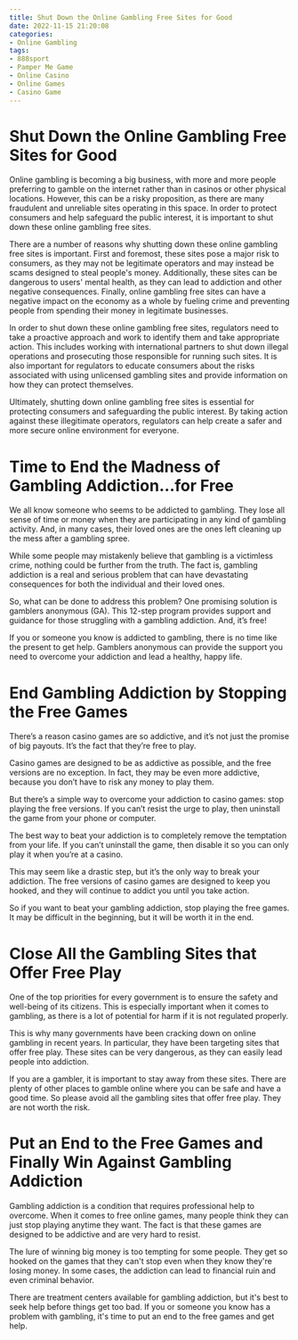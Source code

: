 ```yaml
---
title: Shut Down the Online Gambling Free Sites for Good
date: 2022-11-15 21:20:08
categories:
- Online Gambling
tags:
- 888sport
- Pamper Me Game
- Online Casino
- Online Games
- Casino Game
---
```



#  Shut Down the Online Gambling Free Sites for Good

Online gambling is becoming a big business, with more and more people preferring to gamble on the internet rather than in casinos or other physical locations. However, this can be a risky proposition, as there are many fraudulent and unreliable sites operating in this space. In order to protect consumers and help safeguard the public interest, it is important to shut down these online gambling free sites.

There are a number of reasons why shutting down these online gambling free sites is important. First and foremost, these sites pose a major risk to consumers, as they may not be legitimate operators and may instead be scams designed to steal people's money. Additionally, these sites can be dangerous to users' mental health, as they can lead to addiction and other negative consequences. Finally, online gambling free sites can have a negative impact on the economy as a whole by fueling crime and preventing people from spending their money in legitimate businesses.

In order to shut down these online gambling free sites, regulators need to take a proactive approach and work to identify them and take appropriate action. This includes working with international partners to shut down illegal operations and prosecuting those responsible for running such sites. It is also important for regulators to educate consumers about the risks associated with using unlicensed gambling sites and provide information on how they can protect themselves.

Ultimately, shutting down online gambling free sites is essential for protecting consumers and safeguarding the public interest. By taking action against these illegitimate operators, regulators can help create a safer and more secure online environment for everyone.

#  Time to End the Madness of Gambling Addiction…for Free

We all know someone who seems to be addicted to gambling. They lose all sense of time or money when they are participating in any kind of gambling activity. And, in many cases, their loved ones are the ones left cleaning up the mess after a gambling spree.

While some people may mistakenly believe that gambling is a victimless crime, nothing could be further from the truth. The fact is, gambling addiction is a real and serious problem that can have devastating consequences for both the individual and their loved ones.

So, what can be done to address this problem? One promising solution is gamblers anonymous (GA). This 12-step program provides support and guidance for those struggling with a gambling addiction. And, it’s free!

If you or someone you know is addicted to gambling, there is no time like the present to get help. Gamblers anonymous can provide the support you need to overcome your addiction and lead a healthy, happy life.

#  End Gambling Addiction by Stopping the Free Games

There’s a reason casino games are so addictive, and it’s not just the promise of big payouts. It’s the fact that they’re free to play.

Casino games are designed to be as addictive as possible, and the free versions are no exception. In fact, they may be even more addictive, because you don’t have to risk any money to play them.

But there’s a simple way to overcome your addiction to casino games: stop playing the free versions. If you can’t resist the urge to play, then uninstall the game from your phone or computer.

The best way to beat your addiction is to completely remove the temptation from your life. If you can’t uninstall the game, then disable it so you can only play it when you’re at a casino.

This may seem like a drastic step, but it’s the only way to break your addiction. The free versions of casino games are designed to keep you hooked, and they will continue to addict you until you take action.

So if you want to beat your gambling addiction, stop playing the free games. It may be difficult in the beginning, but it will be worth it in the end.

#  Close All the Gambling Sites that Offer Free Play

One of the top priorities for every government is to ensure the safety and well-being of its citizens. This is especially important when it comes to gambling, as there is a lot of potential for harm if it is not regulated properly.

This is why many governments have been cracking down on online gambling in recent years. In particular, they have been targeting sites that offer free play. These sites can be very dangerous, as they can easily lead people into addiction.

If you are a gambler, it is important to stay away from these sites. There are plenty of other places to gamble online where you can be safe and have a good time. So please avoid all the gambling sites that offer free play. They are not worth the risk.

#  Put an End to the Free Games and Finally Win Against Gambling Addiction

Gambling addiction is a condition that requires professional help to overcome. When it comes to free online games, many people think they can just stop playing anytime they want. The fact is that these games are designed to be addictive and are very hard to resist.

The lure of winning big money is too tempting for some people. They get so hooked on the games that they can't stop even when they know they're losing money. In some cases, the addiction can lead to financial ruin and even criminal behavior.

There are treatment centers available for gambling addiction, but it's best to seek help before things get too bad. If you or someone you know has a problem with gambling, it's time to put an end to the free games and get help.